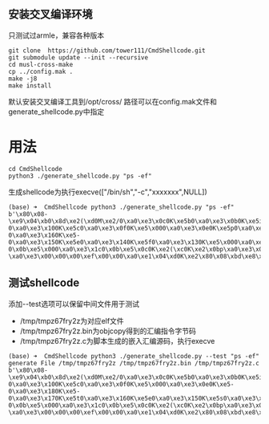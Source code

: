 
## 安装交叉编译环境
只测试过armle，兼容各种版本
```
git clone  https://github.com/tower111/CmdShellcode.git
git submodule update --init --recursive
cd musl-cross-make
cp ../config.mak .
make -j8
make install
```
默认安装交叉编译工具到/opt/cross/
路径可以在config.mak文件和generate\_shellcode.py中指定


# 用法

```
cd CmdShellcode
python3 ./generate_shellcode.py "ps -ef"  
```

生成shellcode为执行execve(["/bin/sh","-c","xxxxxxx",NULL])

```
(base) ➜  CmdShellcode python3 ./generate_shellcode.py "ps -ef"      
b'\x80\x08-\xe9\x04\xb0\x8d\xe2(\xd0M\xe2/0\xa0\xe3\x0c0K\xe5b0\xa0\xe3\x0b0K\xe5i0\xa0\xe3\n0K\xe5n0\xa0\xe3\t0K\xe5/0\xa0\xe3\x080K\xe5s0\xa0\xe3\x070K\xe5h0\xa0\xe3\x060K\xe5\x000\xa0\xe3\x050K\xe5-0\xa0\xe3\x100K\xe5c0\xa0\xe3\x0f0K\xe5\x000\xa0\xe3\x0e0K\xe5p0\xa0\xe3\x180K\xe5s0\xa0\xe3\x170K\xe5 0\xa0\xe3\x160K\xe5-0\xa0\xe3\x150K\xe5e0\xa0\xe3\x140K\xe5f0\xa0\xe3\x130K\xe5\x000\xa0\xe3\x120K\xe5\x0c0K\xe2(0\x0b\xe5\x100K\xe2$0\x0b\xe5\x180K\xe2 0\x0b\xe5\x000\xa0\xe3\x1c0\x0b\xe5\x0c0K\xe2(\xc0K\xe2\x0bp\xa0\xe3\x03\x00\xa0\xe1\x0c\x10\xa0\xe1\x00 \xa0\xe3\x00\x00\x00\xef\x00\x00\xa0\xe1\x04\xd0K\xe2\x80\x08\xbd\xe8\x1e\xff/\xe1'
```



## 测试shellcode

添加--test选项可以保留中间文件用于测试

- /tmp/tmpz67fry2z为对应elf文件
- /tmp/tmpz67fry2z.bin为objcopy得到的汇编指令字节码
- /tmp/tmpz67fry2z.c为脚本生成的嵌入汇编源码，执行execve

```
(base) ➜  CmdShellcode python3 ./generate_shellcode.py --test "ps -ef"
generate File /tmp/tmpz67fry2z /tmp/tmpz67fry2z.bin /tmp/tmpz67fry2z.c
b'\x80\x08-\xe9\x04\xb0\x8d\xe2(\xd0M\xe2/0\xa0\xe3\x0c0K\xe5b0\xa0\xe3\x0b0K\xe5i0\xa0\xe3\n0K\xe5n0\xa0\xe3\t0K\xe5/0\xa0\xe3\x080K\xe5s0\xa0\xe3\x070K\xe5h0\xa0\xe3\x060K\xe5\x000\xa0\xe3\x050K\xe5-0\xa0\xe3\x100K\xe5c0\xa0\xe3\x0f0K\xe5\x000\xa0\xe3\x0e0K\xe5-0\xa0\xe3\x180K\xe5-0\xa0\xe3\x170K\xe5t0\xa0\xe3\x160K\xe5e0\xa0\xe3\x150K\xe5s0\xa0\xe3\x140K\xe5t0\xa0\xe3\x130K\xe5\x000\xa0\xe3\x120K\xe5\x0c0K\xe2(0\x0b\xe5\x100K\xe2$0\x0b\xe5\x180K\xe2 0\x0b\xe5\x000\xa0\xe3\x1c0\x0b\xe5\x0c0K\xe2(\xc0K\xe2\x0bp\xa0\xe3\x03\x00\xa0\xe1\x0c\x10\xa0\xe1\x00 \xa0\xe3\x00\x00\x00\xef\x00\x00\xa0\xe1\x04\xd0K\xe2\x80\x08\xbd\xe8\x1e\xff/\xe1'
```

